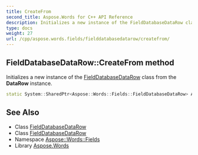 ```yaml
---
title: CreateFrom
second_title: Aspose.Words for C++ API Reference
description: Initializes a new instance of the FieldDatabaseDataRow class from the DataRow instance.
type: docs
weight: 27
url: /cpp/aspose.words.fields/fielddatabasedatarow/createfrom/
---
```

## FieldDatabaseDataRow::CreateFrom method


Initializes a new instance of the [FieldDatabaseDataRow](../) class from the **DataRow** instance.

```cpp
static System::SharedPtr<Aspose::Words::Fields::FieldDatabaseDataRow> Aspose::Words::Fields::FieldDatabaseDataRow::CreateFrom(const System::SharedPtr<System::Data::DataRow> &dataRow)
```

## See Also

* Class [FieldDatabaseDataRow](../)
* Class [FieldDatabaseDataRow](../)
* Namespace [Aspose::Words::Fields](../../)
* Library [Aspose.Words](../../../)
